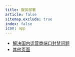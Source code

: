 ```yaml
---
title: 服务部署
article: false
sitemap.exclude: true
index: false
icon: app
---
```


- [解决国内运营商端口封禁问题](solve_disabled_port.md)
- [其他页面](test.md)
